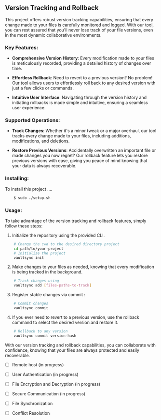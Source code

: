 ## Version Tracking and Rollback

This project offers robust version tracking capabilities, ensuring that every change made to your files is carefully monitored and logged. With our tool, you can rest assured that you'll never lose track of your file versions, even in the most dynamic collaborative environments.

### Key Features:

- **Comprehensive Version History**: Every modification made to your files is meticulously recorded, providing a detailed history of changes over time.
  
- **Effortless Rollback**: Need to revert to a previous version? No problem! Our tool allows users to effortlessly roll back to any desired version with just a few clicks or commands.
  
- **Intuitive User Interface**: Navigating through the version history and initiating rollbacks is made simple and intuitive, ensuring a seamless user experience.

### Supported Operations:

- **Track Changes**: Whether it's a minor tweak or a major overhaul, our tool tracks every change made to your files, including additions, modifications, and deletions.
  
- **Restore Previous Versions**: Accidentally overwritten an important file or made changes you now regret? Our rollback feature lets you restore previous versions with ease, giving you peace of mind knowing that your data is always recoverable.

### Installing:
To install this project ....
```bash
	$ sudo ./setup.sh
```

### Usage:

To take advantage of the version tracking and rollback features, simply follow these steps:
1. Initialize the repository using the provided CLI.
```bash
	# Change the cwd to the desired directory project
	cd path/to/your-project
	# Initialize the project
	vaultsync init
```
2. Make changes to your files as needed, knowing that every modification is being tracked in the background.
```bash
	# Track changes using
	vaultsync add [files-paths-to-track]
```
3. Register stable changes via commit :
```bash
	# Commit changes
	vaultsync commit
```
4. If you ever need to revert to a previous version, use the rollback command to select the desired version and restore it.
```bash
	# Rollback to any version 
	vaultsync commit version-hash
```

With our version tracking and rollback capabilities, you can collaborate with confidence, knowing that your files are always protected and easily recoverable.
- [ ] Remote host (in progress)
- [ ] User Authentication (in progress)
- [ ] File Encryption and Decryption (in progress)
- [ ] Secure Communication (in progress)
- [ ] File Synchronization
- [ ] Conflict Resolution

